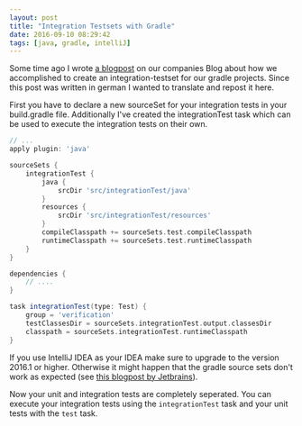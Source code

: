 ```yaml
---
layout: post
title: "Integration Testsets with Gradle"
date: 2016-09-10 08:29:42
tags: [java, gradle, intelliJ]
---
```

Some time ago I wrote [a blogpost](http://dev.karriere.at/a/gradle-integrationtests) on our companies Blog about how we accomplished to create an integration-testset for our gradle projects. Since this post was written in german I wanted to translate and repost it here.

First you have to declare a new sourceSet for your integration tests in your build.gradle file. Additionally I've created the integrationTest task which can be used to execute the integration tests on their own.

```groovy
// ...
apply plugin: 'java'

sourceSets {
    integrationTest {
        java {
            srcDir 'src/integrationTest/java'
        }
        resources {
            srcDir 'src/integrationTest/resources'
        }
        compileClasspath += sourceSets.test.compileClasspath
        runtimeClasspath += sourceSets.test.runtimeClasspath
    }
}

dependencies {
    // ....
}

task integrationTest(type: Test) {
    group = 'verification'
    testClassesDir = sourceSets.integrationTest.output.classesDir
    classpath = sourceSets.integrationTest.runtimeClasspath
}
```

If you use IntelliJ IDEA as your IDEA make sure to upgrade to the version 2016.1 or higher. Otherwise it might happen that the gradle source sets don't work as expected (see [this blogpost by Jetbrains](https://blog.jetbrains.com/idea/2016/03/intellij-idea-2016-1-is-here/)).

Now your unit and integration tests are completely seperated. You can execute your integration tests using the `integrationTest` task and your unit tests with the `test` task.
